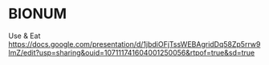 # BIONUM
Use & Eat
https://docs.google.com/presentation/d/1jbdiOFjTssWEBAgridDq58Zp5rrw9lmZ/edit?usp=sharing&ouid=107111741604001250056&rtpof=true&sd=true
